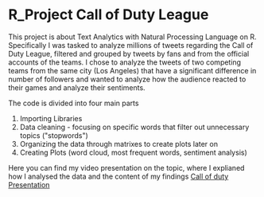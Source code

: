 # R_Project Call of Duty League
This project is about Text Analytics with Natural Processing Language on R. Specifically I was tasked to analyze millions of tweets regarding the Call of Duty League, filtered and grouped by tweets by fans and from the official accounts of the teams. I chose to analyze the tweets of two competing teams from the same city (Los Angeles) that have a significant difference in number of followers and wanted to analyze how the audience reacted to their games and analyze their sentiments.


The code is divided into four main parts

1) Importing Libraries
2) Data cleaning - focusing on specific words that filter out unnecessary topics ("stopwords")
3) Organizing the data through matrixes to create plots later on
4) Creating Plots (word cloud, most frequent words, sentiment analysis)

Here you can find my video presentation on the topic, where I explianed how I analysed the data and the content of my findings [Call of duty Presentation](https://github.com/Tommaso-Mazzucco95/R_project_cod/blob/main/Mazzucco_CALLOFDUTY_video.mp4)
